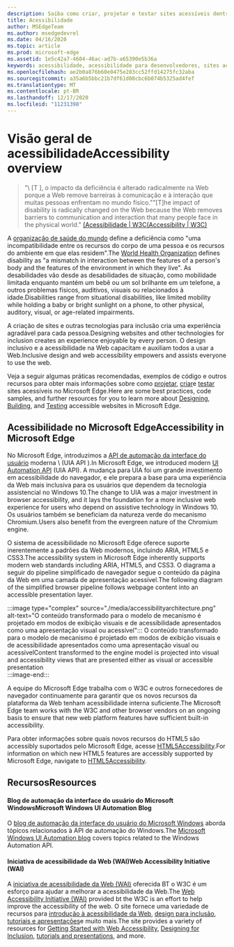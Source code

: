 ```yaml
---
description: Saiba como criar, projetar e testar sites acessíveis dentro do Microsoft Edge.
title: Acessibilidade
author: MSEdgeTeam
ms.author: msedgedevrel
ms.date: 04/16/2020
ms.topic: article
ms.prod: microsoft-edge
ms.assetid: 1e5c42a7-4604-46ac-ad7b-a65390e5b36a
keywords: acessibilidade, acessibilidade para desenvolvedores, sites acessíveis, Edge, desenvolvimento da Web, ARIA, desenvolvedor, UIA, automação da interface do usuário
ms.openlocfilehash: ae2b0a876b60e0475e283cc52ffd14275fc32aba
ms.sourcegitcommit: a35a6b5bbc21b7df61d08cbc6b074b5325ad4fef
ms.translationtype: MT
ms.contentlocale: pt-BR
ms.lasthandoff: 12/17/2020
ms.locfileid: "11231398"
---
```

# <span data-ttu-id="f5a2b-104">Visão geral de acessibilidade</span><span class="sxs-lookup"><span data-stu-id="f5a2b-104">Accessibility overview</span></span>  

> <span data-ttu-id="f5a2b-105">"\ [T \], o impacto da deficiência é alterado radicalmente na Web porque a Web remove barreiras à comunicação e à interação que muitas pessoas enfrentam no mundo físico."</span><span class="sxs-lookup"><span data-stu-id="f5a2b-105">"\[T\]he impact of disability is radically changed on the Web because the Web removes barriers to communication and interaction that many people face in the physical world."</span></span> [<span data-ttu-id="f5a2b-106">(Acessibilidade | W3C</span><span class="sxs-lookup"><span data-stu-id="f5a2b-106">(Accessibility | W3C)</span></span>][W3CAccessibility]  

<span data-ttu-id="f5a2b-107">A [organização de saúde do mundo][WHODisabilities] define a deficiência como "uma incompatibilidade entre os recursos do corpo de uma pessoa e os recursos do ambiente em que elas residem".</span><span class="sxs-lookup"><span data-stu-id="f5a2b-107">The [World Health Organization][WHODisabilities] defines disability as "a mismatch in interaction between the features of a person's body and the features of the environment in which they live".</span></span>  <span data-ttu-id="f5a2b-108">As desabilidades vão desde as desabilidades de situação, como mobilidade limitada enquanto mantém um bebê ou um sol brilhante em um telefone, a outros problemas físicos, auditivos, visuais ou relacionados à idade.</span><span class="sxs-lookup"><span data-stu-id="f5a2b-108">Disabilities range from situational disabilities, like limited mobility while holding a baby or bright sunlight on a phone, to other physical, auditory, visual, or age-related impairments.</span></span>  

<span data-ttu-id="f5a2b-109">A criação de sites e outras tecnologias para inclusão cria uma experiência agradável para cada pessoa.</span><span class="sxs-lookup"><span data-stu-id="f5a2b-109">Designing websites and other technologies for inclusion creates an experience enjoyable by every person.</span></span>  <span data-ttu-id="f5a2b-110">O design inclusivo e a acessibilidade na Web capacitam e auxiliam todos a usar a Web.</span><span class="sxs-lookup"><span data-stu-id="f5a2b-110">Inclusive design and web accessibility empowers and assists everyone to use the web.</span></span>  

<span data-ttu-id="f5a2b-111">Veja a seguir algumas práticas recomendadas, exemplos de código e outros recursos para obter mais informações sobre como [projetar][AccessibilityDesign], [criar][AccessibilityBuild]e [testar][AccessibilityTest] sites acessíveis no Microsoft Edge.</span><span class="sxs-lookup"><span data-stu-id="f5a2b-111">Here are some best practices, code samples, and further resources for you to learn more about [Designing][AccessibilityDesign], [Building][AccessibilityBuild], and [Testing][AccessibilityTest] accessible websites in Microsoft Edge.</span></span>  

## <span data-ttu-id="f5a2b-112">Acessibilidade no Microsoft Edge</span><span class="sxs-lookup"><span data-stu-id="f5a2b-112">Accessibility in Microsoft Edge</span></span>  

<span data-ttu-id="f5a2b-113">No Microsoft Edge, introduzimos a [API de automação da interface do usuário][WindowsWin32AutoEntryui] moderna \ (UIA API \).</span><span class="sxs-lookup"><span data-stu-id="f5a2b-113">In Microsoft Edge, we introduced modern [UI Automation API][WindowsWin32AutoEntryui] \(UIA API\).</span></span>  <span data-ttu-id="f5a2b-114">A mudança para UIA foi um grande investimento em acessibilidade do navegador, e ele prepara a base para uma experiência da Web mais inclusiva para os usuários que dependem da tecnologia assistencial no Windows 10.</span><span class="sxs-lookup"><span data-stu-id="f5a2b-114">The change to UIA was a major investment in browser accessibility, and it lays the foundation for a more inclusive web experience for users who depend on assistive technology in Windows 10.</span></span>  <span data-ttu-id="f5a2b-115">Os usuários também se beneficiam da natureza verde do mecanismo Chromium.</span><span class="sxs-lookup"><span data-stu-id="f5a2b-115">Users also benefit from the evergreen nature of the Chromium engine.</span></span>  

<span data-ttu-id="f5a2b-116">O sistema de acessibilidade no Microsoft Edge oferece suporte inerentemente a padrões da Web modernos, incluindo ARIA, HTML5 e CSS3.</span><span class="sxs-lookup"><span data-stu-id="f5a2b-116">The accessibility system in Microsoft Edge inherently supports modern web standards including ARIA, HTML5, and CSS3.</span></span>  <span data-ttu-id="f5a2b-117">O diagrama a seguir do pipeline simplificado de navegador segue o conteúdo da página da Web em uma camada de apresentação acessível.</span><span class="sxs-lookup"><span data-stu-id="f5a2b-117">The following diagram of the simplified browser pipeline follows webpage content into an accessible presentation layer.</span></span>  

:::image type="complex" source="./media/accessibilityarchitecture.png" alt-text="O conteúdo transformado para o modelo de mecanismo é projetado em modos de exibição visuais e de acessibilidade apresentados como uma apresentação visual ou acessível":::
   <span data-ttu-id="f5a2b-119">O conteúdo transformado para o modelo de mecanismo é projetado em modos de exibição visuais e de acessibilidade apresentados como uma apresentação visual ou acessível</span><span class="sxs-lookup"><span data-stu-id="f5a2b-119">Content transformed to the engine model is projected into visual and accessibility views that are presented either as visual or accessible presentation</span></span>  
:::image-end:::  

<span data-ttu-id="f5a2b-120">A equipe do Microsoft Edge trabalha com o W3C e outros fornecedores de navegador continuamente para garantir que os novos recursos da plataforma da Web tenham acessibilidade interna suficiente.</span><span class="sxs-lookup"><span data-stu-id="f5a2b-120">The Microsoft Edge team works with the W3C and other browser vendors on an ongoing basis to ensure that new web platform features have sufficient built-in accessibility.</span></span>  

<span data-ttu-id="f5a2b-121">Para obter informações sobre quais novos recursos do HTML5 são accessibly suportados pelo Microsoft Edge, acesse [HTML5Accessibility][HTML5Accessibility].</span><span class="sxs-lookup"><span data-stu-id="f5a2b-121">For information on which new HTML5 features are accessibly supported by Microsoft Edge, navigate to [HTML5Accessibility][HTML5Accessibility].</span></span>  

## <span data-ttu-id="f5a2b-122">Recursos</span><span class="sxs-lookup"><span data-stu-id="f5a2b-122">Resources</span></span>  

#### <span data-ttu-id="f5a2b-123">Blog de automação da interface do usuário do Microsoft Windows</span><span class="sxs-lookup"><span data-stu-id="f5a2b-123">Microsoft Windows UI Automation Blog</span></span>  

<span data-ttu-id="f5a2b-124">O [blog de automação da interface do usuário do Microsoft Windows][ArchiveBlogsWinuiautomation] aborda tópicos relacionados à API de automação do Windows.</span><span class="sxs-lookup"><span data-stu-id="f5a2b-124">The [Microsoft Windows UI Automation blog][ArchiveBlogsWinuiautomation] covers topics related to the Windows Automation API.</span></span>  

#### <span data-ttu-id="f5a2b-125">Iniciativa de acessibilidade da Web (WAI)</span><span class="sxs-lookup"><span data-stu-id="f5a2b-125">Web Accessibility Initiative (WAI)</span></span>  

<span data-ttu-id="f5a2b-126">A [iniciativa de acessibilidade da Web (WAI)][W3CWaiHome] oferecida BT o W3C é um esforço para ajudar a melhorar a acessibilidade da Web.</span><span class="sxs-lookup"><span data-stu-id="f5a2b-126">The [Web Accessibility Initiative (WAI)][W3CWaiHome] provided bt the W3C is an effort to help improve the accessibility of the web.</span></span>  <span data-ttu-id="f5a2b-127">O site fornece uma variedade de recursos para [introdução à acessibilidade da Web][W3CWaiGettingstartedOverview], [design para inclusão][W3CWaiFundamentals], [tutoriais e apresentações][W3CWaiTeachAdvocate]e muito mais.</span><span class="sxs-lookup"><span data-stu-id="f5a2b-127">The site provides a variety of resources for [Getting Started with Web Accessibility][W3CWaiGettingstartedOverview], [Designing for Inclusion][W3CWaiFundamentals], [tutorials and presentations][W3CWaiTeachAdvocate], and more.</span></span>  

<!-- links -->  

[AccessibilityBuild]: ./build/index.md "Criando sites acessíveis | Documento da Microsoft"  
[AccessibilityDesign]: ./design.md "Criando sites acessíveis | Documento da Microsoft"  
[AccessibilityTest]: ./test.md "Teste de acessibilidade | Documentos da Microsoft"  

[WindowsWin32AutoEntryui]: /windows/win32/winauto/entry-uiauto-win32 "Automação da interface do usuário | Documento da Microsoft"  

[ArchiveBlogsWinuiautomation]: /archive/blogs/winuiautomation/ "Blog de automação da interface do usuário do Microsoft Windows | Documento da Microsoft"  

[HTML5Accessibility]: https://html5accessibility.com "Acessibilidade do HTML5"  

[W3CAccessibility]: https://w3.org/standards/webdesign/accessibility "Acessibilidade | W3C"  
[W3CWaiFundamentals]: https://w3.org/wai/fundamentals/accessibility-intro "Introdução à acessibilidade na Web | Web Accessibility Initiative (WAI) | W3C"  
[W3CWaiGettingstartedOverview]: https://w3.org/wai/gettingstarted/Overview "Introdução: tornar um site acessível | Web Accessibility Initiative (WAI) | W3C"  
[W3CWaiHome]: https://w3.org/wai "Web Accessibility Initiative (WAI) | W3C"  
[W3CWaiTeachAdvocate]: https://w3.org/wai/teach-advocate "Visão geral de ensinar e defensor | Web Accessibility Initiative (WAI) | W3C"  

[WHODisabilities]: https://who.int/topics/disabilities "Recursos | QUE"  

